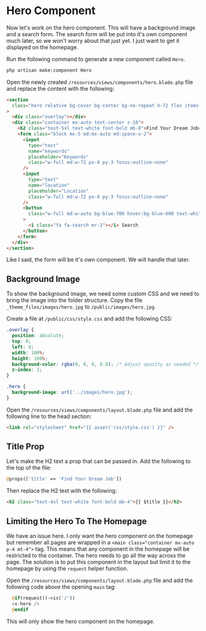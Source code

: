 # Hero Component

Now let's work on the hero component. This will have a background image and a search form. The search form will be put into it's own component much later, so we won't worry about that just yet. I just want to get it displayed on the homepage.

Run the following command to generate a new component called `Hero`.

```bash
php artisan make:component Hero
```

Open the newly created `/resources/views/components/hero.blade.php` file and replace the content with the following:

```html
<section
  class="hero relative bg-cover bg-center bg-no-repeat h-72 flex items-center"
>
  <div class="overlay"></div>
  <div class="container mx-auto text-center z-10">
    <h2 class="text-5xl text-white font-bold mb-8">Find Your Dream Job</h2>
    <form class="block mx-5 md:mx-auto md:space-x-2">
      <input
        type="text"
        name="keywords"
        placeholder="Keywords"
        class="w-full md:w-72 px-4 py-3 focus:outline-none"
      />
      <input
        type="text"
        name="location"
        placeholder="Location"
        class="w-full md:w-72 px-4 py-3 focus:outline-none"
      />
      <button
        class="w-full md:w-auto bg-blue-700 hover:bg-blue-600 text-white px-4 py-3 focus:outline-none"
      >
        <i class="fa fa-search mr-1"></i> Search
      </button>
    </form>
  </div>
</section>
```

Like I said, the form will be it's own component. We will handle that later.

## Background Image

To show the background image, we need some custom CSS and we need to bring the image into the folder structure. Copy the file `_theme_files/images/hero.jpg` to `/public/images/hero.jpg`.

Create a file at `/public/css/style.css` and add the following CSS:

```css
.overlay {
  position: absolute;
  top: 0;
  left: 0;
  width: 100%;
  height: 100%;
  background-color: rgba(0, 0, 0, 0.8); /* Adjust opacity as needed */
  z-index: 1;
}

.hero {
  background-image: url('../images/hero.jpg');
}
```

Open the `/resources/views/components/layout.blade.php` file and add the following line to the head section:

```html
<link rel="stylesheet" href="{{ asset('css/style.css') }}" />
```

## Title Prop

Let's make the H2 text a prop that can be passed in. Add the following to the top of the file:

```php
@props(['title' => 'Find Your Dream Job'])
```

Then replace the H2 text with the following:

```html
<h2 class="text-4xl text-white font-bold mb-4">{{ $title }}</h2>
```

## Limiting the Hero To The Homepage

We have an issue here. I only want the hero component on the homepage but remember all pages are wrapped in a `<main class="container mx-auto p-4 mt-4">` tag. This means that any component in the homepage will be restricted to the container. The hero needs to go all the way across the page. The solution is to put this component in the layout but limit it to the homepage by using the `request` helper function.

Open the `/resources/views/components/layout.blade.php` file and add the following code above the opening `main` tag:

```php
  @if(request()->is('/'))
  <x-hero />
  @endif
```

This will only show the hero component on the homepage.





